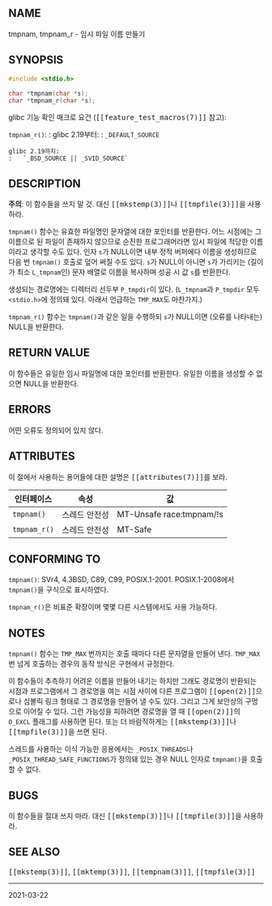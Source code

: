 ## NAME

tmpnam, tmpnam_r - 임시 파일 이름 만들기

## SYNOPSIS

```c
#include <stdio.h>

char *tmpnam(char *s);
char *tmpnam_r(char *s);
```

glibc 기능 확인 매크로 요건 (<tt>[[feature_test_macros(7)]]</tt> 참고):

`tmpnam_r()`:
:   glibc 2.19부터:
    :   `_DEFAULT_SOURCE`

    glibc 2.19까지:
    :   `_BSD_SOURCE || _SVID_SOURCE`

## DESCRIPTION

**주의**: 이 함수들을 쓰지 말 것. 대신 <tt>[[mkstemp(3)]]</tt>나 <tt>[[tmpfile(3)]]</tt>을 사용하라.

`tmpnam()` 함수는 유효한 파일명인 문자열에 대한 포인터를 반환한다. 어느 시점에는 그 이름으로 된 파일이 존재하지 않으므로 순진한 프로그래머라면 임시 파일에 적당한 이름이라고 생각할 수도 있다. 인자 `s`가 NULL이면 내부 정적 버퍼에다 이름을 생성하므로 다음 번 `tmpnam()` 호출로 덮어 써질 수도 있다. `s`가 NULL이 아니면 `s`가 가리키는 (길이가 최소 `L_tmpnam`인) 문자 배열로 이름을 복사하며 성공 시 값 `s`를 반환한다.

생성되는 경로명에는 디렉터리 선두부 `P_tmpdir`이 있다. (`L_tmpnam`과 `P_tmpdir` 모두 `<stdio.h>`에 정의돼 있다. 아래서 언급하는 `TMP_MAX`도 마찬가지.)

`tmpnam_r()` 함수는 `tmpnam()`과 같은 일을 수행하되 `s`가 NULL이면 (오류를 나타내는) NULL을 반환한다.

## RETURN VALUE

이 함수들은 유일한 임시 파일명에 대한 포인터를 반환한다. 유일한 이름을 생성할 수 없으면 NULL을 반환한다.

## ERRORS

어떤 오류도 정의되어 있지 않다.

## ATTRIBUTES

이 절에서 사용하는 용어들에 대한 설명은 <tt>[[attributes(7)]]</tt>를 보라.

| 인터페이스 | 속성 | 값 |
| --- | --- | --- |
| `tmpnam()` | 스레드 안전성 | MT-Unsafe race:tmpnam/!s |
| `tmpnam_r()` | 스레드 안전성 | MT-Safe |

## CONFORMING TO

`tmpnam()`: SVr4, 4.3BSD, C89, C99, POSIX.1-2001. POSIX.1-2008에서 `tmpnam()`을 구식으로 표시하였다.

`tmpnam_r()`은 비표준 확장이며 몇몇 다른 시스템에서도 사용 가능하다.

## NOTES

`tmpnam()` 함수는 `TMP_MAX` 번까지는 호출 때마다 다른 문자열을 만들어 낸다. `TMP_MAX` 번 넘게 호출하는 경우의 동작 방식은 구현에서 규정한다.

이 함수들이 추측하기 어려운 이름을 만들어 내기는 하지만 그래도 경로명이 반환되는 시점과 프로그램에서 그 경로명을 여는 시점 사이에 다른 프로그램이 <tt>[[open(2)]]</tt>으로나 심볼릭 링크 형태로 그 경로명을 만들어 낼 수도 있다. 그리고 그게 보안상의 구멍으로 이어질 수 있다. 그런 가능성을 피하려면 경로명을 열 때 <tt>[[open(2)]]</tt>의 `O_EXCL` 플래그를 사용하면 된다. 또는 더 바람직하게는 <tt>[[mkstemp(3)]]</tt>나 <tt>[[tmpfile(3)]]</tt>을 쓰면 된다.

스레드를 사용하는 이식 가능한 응용에서는 `_POSIX_THREADS`나 `_POSIX_THREAD_SAFE_FUNCTIONS`가 정의돼 있는 경우 NULL 인자로 `tmpnam()`을 호출할 수 없다.

## BUGS

이 함수들을 절대 쓰지 마라. 대신 <tt>[[mkstemp(3)]]</tt>나 <tt>[[tmpfile(3)]]</tt>을 사용하라.

## SEE ALSO

<tt>[[mkstemp(3)]]</tt>, <tt>[[mktemp(3)]]</tt>, <tt>[[tempnam(3)]]</tt>, <tt>[[tmpfile(3)]]</tt>

----

2021-03-22
